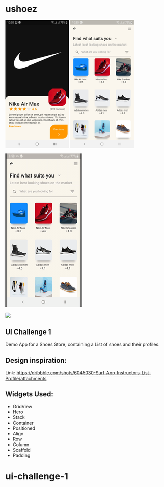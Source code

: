 # ushoez

<img src="demo/screenshot1.jpg" width="200" height="400"> <img src="demo/screenshot2.jpg" width="200" height="400">

![](demo/demo.gif)

![](name-of-giphy.gif)

## UI Challenge 1

Demo App for a Shoes Store, containing a List of shoes and their profiles.

## Design inspiration: 
Link: https://dribbble.com/shots/6045030-Surf-App-Instructors-List-Profile/attachments

## Widgets Used: 
- GridView
- Hero
- Stack
- Container
- Positioned
- Align
- Row
- Column
- Scaffold
- Padding

# ui-challenge-1
